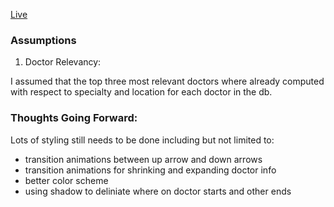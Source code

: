 [Live](https://pfi-project.herokuapp.com/)

### Assumptions
1) Doctor Relevancy:

I assumed that the top three most relevant doctors where already computed with respect to specialty and location for each doctor in the db.



### Thoughts Going Forward:
  Lots of styling still needs to be done including but not limited to:
   - transition animations between up arrow and down arrows
   - transition animations for shrinking and expanding doctor info
   - better color scheme
   - using shadow to deliniate where on doctor starts and other ends
